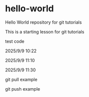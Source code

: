 # hello-world
Hello World repository for git tutorials

This is a starting lesson for git tutorials

test code

2025/9/9 10:22

2025/9/9 11:10

2025/9/9 11:30

git pull example

git push example